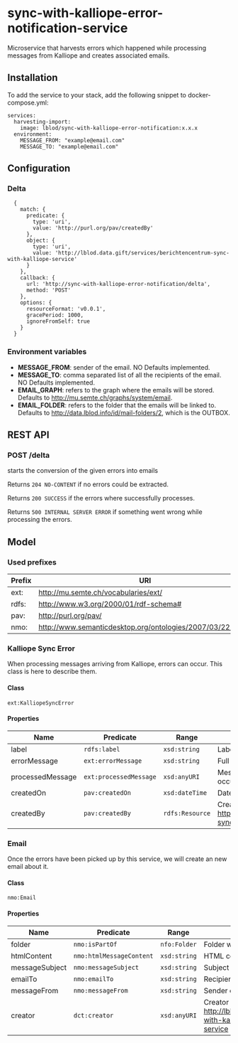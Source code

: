 # sync-with-kalliope-error-notification-service

Microservice that harvests errors which happened while processing messages from Kalliope and creates associated emails.

## Installation

To add the service to your stack, add the following snippet to docker-compose.yml:

```
services:
  harvesting-import:
    image: lblod/sync-with-kalliope-error-notification:x.x.x
  environment:
    MESSAGE_FROM: "example@email.com"
    MESSAGE_TO: "example@email.com"
```

## Configuration

### Delta

```
  {
    match: {
      predicate: {
        type: 'uri',
        value: 'http://purl.org/pav/createdBy'
      },
      object: {
        type: 'uri',
        value: 'http://lblod.data.gift/services/berichtencentrum-sync-with-kalliope-service'
      }
    },
    callback: {
      url: 'http://sync-with-kalliope-error-notification/delta',
      method: 'POST'
    },
    options: {
      resourceFormat: 'v0.0.1',
      gracePeriod: 1000,
      ignoreFromSelf: true
    }
  }
```

### Environment variables

- **MESSAGE_FROM**: sender of the email. NO Defaults implemented.
- **MESSAGE_TO**: comma separated list of all the recipients of the email. NO Defaults implemented.
- **EMAIL_GRAPH**: refers to the graph where the emails will be stored. Defaults to <http://mu.semte.ch/graphs/system/email>.
- **EMAIL_FOLDER**: refers to the folder that the emails will be linked to. Defaults to <http://data.lblod.info/id/mail-folders/2>, which is the OUTBOX.
   
## REST API

### POST /delta

starts the conversion of the given errors into emails

Returns `204 NO-CONTENT` if no errors could be extracted.

Returns `200 SUCCESS` if the errors where successfully processes.

Returns `500 INTERNAL SERVER ERROR` if something went wrong while processing the errors.

## Model

### Used prefixes

Prefix | URI 
--- | --- 
ext: |  <http://mu.semte.ch/vocabularies/ext/>
rdfs:  | <http://www.w3.org/2000/01/rdf-schema#>
pav:  | <http://purl.org/pav/>
nmo: | <http://www.semanticdesktop.org/ontologies/2007/03/22/nmo#>

### Kalliope Sync Error

When processing messages arriving from Kalliope, errors can occur. This class is here to describe them.

#### Class

`ext:KalliopeSyncError`

#### Properties

 Name | Predicate | Range | Definition 
--- | --- | --- | ---
label | `rdfs:label` | `xsd:string` | Label of he error
errorMessage | `ext:errorMessage` | `xsd:string` | Full description of the error
processedMessage | `ext:processedMessage` | `xsd:anyURI` | Message being processed when the error occured
createdOn |`pav:createdOn`|`xsd:dateTime`| Datetime on which the error was created
createdBy |`pav:createdBy`|`rdfs:Resource`| Creator of the error, in this case <http://lblod.data.gift/services/berichtencentrum-sync-with-kalliope-service>

### Email

Once the errors have been picked up by this service, we will create an new email about it.

#### Class

`nmo:Email`

#### Properties

 Name | Predicate | Range | Definition 
--- | --- | --- | ---
folder | `nmo:isPartOf` | `nfo:Folder` | Folder where the email is stored
htmlContent |`nmo:htmlMessageContent`| `xsd:string` | HTML content
messageSubject |`nmo:messageSubject`| `xsd:string` | Subject of the email
emailTo |`nmo:emailTo`| `xsd:string` | Recipient of the email
messageFrom |`nmo:messageFrom`| `xsd:string` | Sender of the email
creator |`dct:creator`| `xsd:anyURI` | Creator of the email,  in this case <http://lblod.data.gift/services/sync-with-kalliope-error-notification-service>
